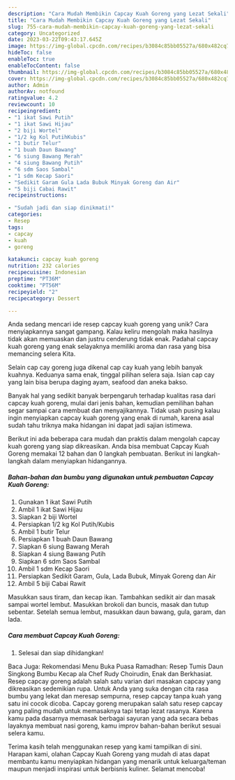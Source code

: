 ```yaml
---
description: "Cara Mudah Membikin Capcay Kuah Goreng yang Lezat Sekali"
title: "Cara Mudah Membikin Capcay Kuah Goreng yang Lezat Sekali"
slug: 755-cara-mudah-membikin-capcay-kuah-goreng-yang-lezat-sekali
category: Uncategorized
date: 2023-03-22T09:43:17.645Z
image: https://img-global.cpcdn.com/recipes/b3084c85bb05527a/680x482cq70/capcay-kuah-goreng-foto-resep-utama.jpg
hideToc: false
enableToc: true
enableTocContent: false
thumbnail: https://img-global.cpcdn.com/recipes/b3084c85bb05527a/680x482cq70/capcay-kuah-goreng-foto-resep-utama.jpg
cover: https://img-global.cpcdn.com/recipes/b3084c85bb05527a/680x482cq70/capcay-kuah-goreng-foto-resep-utama.jpg
author: Admin
authorAv: notfound
ratingvalue: 4.2
reviewcount: 10
recipeingredient:
- "1 ikat Sawi Putih"
- "1 ikat Sawi Hijau"
- "2 biji Wortel"
- "1/2 kg Kol PutihKubis"
- "1 butir Telur"
- "1 buah Daun Bawang"
- "6 siung Bawang Merah"
- "4 siung Bawang Putih"
- "6 sdm Saos Sambal"
- "1 sdm Kecap Saori"
- "Sedikit Garam Gula Lada Bubuk Minyak Goreng dan Air"
- "5 biji Cabai Rawit"
recipeinstructions:

- "Sudah jadi dan siap dinikmati!"
categories:
- Resep
tags:
- capcay
- kuah
- goreng

katakunci: capcay kuah goreng 
nutrition: 232 calories
recipecuisine: Indonesian
preptime: "PT36M"
cooktime: "PT56M"
recipeyield: "2"
recipecategory: Dessert

---
```





Anda sedang mencari ide resep capcay kuah goreng yang unik? Cara menyiapkannya sangat gampang. Kalau keliru mengolah maka hasilnya tidak akan memuaskan dan justru cenderung tidak enak. Padahal capcay kuah goreng yang enak selayaknya memiliki aroma dan rasa yang bisa memancing selera Kita.





Selain cap cay goreng juga dikenal cap cay kuah yang lebih banyak kuahnya. Keduanya sama enak, tinggal pilihan selera saja. Isian cap cay yang lain bisa berupa daging ayam, seafood dan aneka bakso.

Banyak hal yang sedikit banyak berpengaruh terhadap kualitas rasa dari capcay kuah goreng, mulai dari jenis bahan, kemudian pemilihan bahan segar sampai cara membuat dan menyajikannya. Tidak usah pusing kalau ingin menyiapkan capcay kuah goreng yang enak di rumah, karena asal sudah tahu triknya maka hidangan ini dapat jadi sajian istimewa.






Berikut ini ada beberapa cara mudah dan praktis dalam mengolah capcay kuah goreng yang siap dikreasikan. Anda bisa membuat Capcay Kuah Goreng memakai 12 bahan dan 0 langkah pembuatan. Berikut ini langkah-langkah dalam menyiapkan hidangannya.

<!--inarticleads1-->

##### Bahan-bahan dan bumbu yang digunakan untuk pembuatan Capcay Kuah Goreng:

1. Gunakan 1 ikat Sawi Putih
1. Ambil 1 ikat Sawi Hijau
1. Siapkan 2 biji Wortel
1. Persiapkan 1/2 kg Kol Putih/Kubis
1. Ambil 1 butir Telur
1. Persiapkan 1 buah Daun Bawang
1. Siapkan 6 siung Bawang Merah
1. Siapkan 4 siung Bawang Putih
1. Siapkan 6 sdm Saos Sambal
1. Ambil 1 sdm Kecap Saori
1. Persiapkan Sedikit Garam, Gula, Lada Bubuk, Minyak Goreng dan Air
1. Ambil 5 biji Cabai Rawit


Masukkan saus tiram, dan kecap ikan. Tambahkan sedikit air dan masak sampai wortel lembut. Masukkan brokoli dan buncis, masak dan tutup sebentar. Setelah semua lembut, masukkan daun bawang, gula, garam, dan lada. 

<!--inarticleads2-->

##### Cara membuat Capcay Kuah Goreng:


1. Selesai dan siap dihidangkan!

Baca Juga: Rekomendasi Menu Buka Puasa Ramadhan: Resep Tumis Daun Singkong Bumbu Kecap ala Chef Rudy Choirudin, Enak dan Berkhasiat. Resep capcay goreng adalah salah satu varian dari masakan capcay yang dikreasikan sedemikian rupa. Untuk Anda yang suka dengan cita rasa bumbu yang lekat dan meresap sempurna, resep capcay tanpa kuah yang satu ini cocok dicoba. Capcay goreng merupakan salah satu resep capcay yang paling mudah untuk memasaknya tapi tetap lezat rasanya. Karena kamu pada dasarnya memasak berbagai sayuran yang ada secara bebas layaknya membuat nasi goreng, kamu improv bahan-bahan berikut sesuai selera kamu. 

Terima kasih telah menggunakan resep yang kami tampilkan di sini. Harapan kami, olahan Capcay Kuah Goreng yang mudah di atas dapat membantu kamu menyiapkan hidangan yang menarik untuk keluarga/teman maupun menjadi inspirasi untuk berbisnis kuliner. Selamat mencoba!
